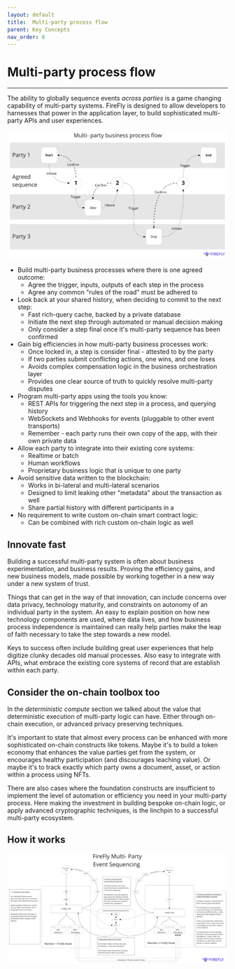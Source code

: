 ```yaml
---
layout: default
title:  Multi-party process flow
parent: Key Concepts
nav_order: 8
---
```


# Multi-party process flow

---

The ability to globally sequence events _across parties_ is a game changing capability of multi-party
systems. FireFly is designed to allow developers to harnesses that power in the application layer, to build
sophisticated multi-party APIs and user experiences.

[![Multi-party business process flow](../images/multiparty_business_process_flow.svg "Multi-party business process flow")](../images/multiparty_business_process_flow.svg)

- Build multi-party business processes where there is one agreed outcome:
  - Agree the trigger, inputs, outputs of each step in the process
  - Agree any common "rules of the road" must be adhered to
- Look back at your shared history, when deciding to commit to the next step:
  - Fast rich-query cache, backed by a private database
  - Initiate the next step through automated or manual decision making
  - Only consider a step final once it's multi-party sequence has been confirmed
- Gain big efficiencies in how multi-party business processes work:
  - Once locked in, a step is consider final - attested to by the party
  - If two parties submit conflicting actions, one wins, and one loses
  - Avoids complex compensation logic in the business orchestration layer
  - Provides one clear source of truth to quickly resolve multi-party disputes
- Program multi-party apps using the tools you know:
  - REST APIs for triggering the next step in a process, and querying history
  - WebSockets and Webhooks for events (pluggable to other event transports)
  - Remember - each party runs their own copy of the app, with their own private data
- Allow each party to integrate into their existing core systems:
  - Realtime or batch
  - Human workflows
  - Proprietary business logic that is unique to one party
- Avoid sensitive data written to the blockchain:
  - Works in bi-lateral and multi-lateral scenarios
  - Designed to limit leaking other "metadata" about the transaction as well
  - Share partial history with different participants in a
- No requirement to write custom on-chain smart contract logic:
  - Can be combined with rich custom on-chain logic as well

## Innovate fast

Building a successful multi-party system is often about business experimentation, and business results.
Proving the efficiency gains, and new business models, made possible by working together in a new way
under a new system of trust.

Things that can get in the way of that innovation, can include concerns over data privacy, technology
maturity, and constraints on autonomy of an individual party in the system. An easy to explain position
on how new technology components are used, where data lives, and how business process independence
is maintained can really help parties make the leap of faith necessary to take the step towards a new
model.

Keys to success often include building great user experiences that help digitize clunky decades old
manual processes. Also easy to integrate with APIs, what embrace the existing core systems of record
that are establish within each party.

## Consider the on-chain toolbox too

In the _deterministic compute_ section we talked about the value that deterministic execution
of multi-party logic can have. Either through on-chain execution, or advanced privacy preserving
techniques.

It's important to state that almost every process can be enhanced with more sophisticated 
on-chain constructs like tokens. Maybe it's to build a token economy that enhances the value
parties get from the system, or encourages healthy participation (and discourages leaching value).
Or maybe it's to track exactly which party owns a document, asset, or action within a process using NFTs. 

There are also cases where the foundation constructs are insufficient to implement the level of
automation or efficiency you need in your multi-party process. Here making the investment in building
bespoke on-chain logic, or apply advanced cryptographic techniques, is the linchpin to a successful
multi-party ecosystem.

## How it works

[![Global Event Sequencing](../images/global_sequencing.svg "Global Event Sequencing")](../images/global_sequencing.svg)

